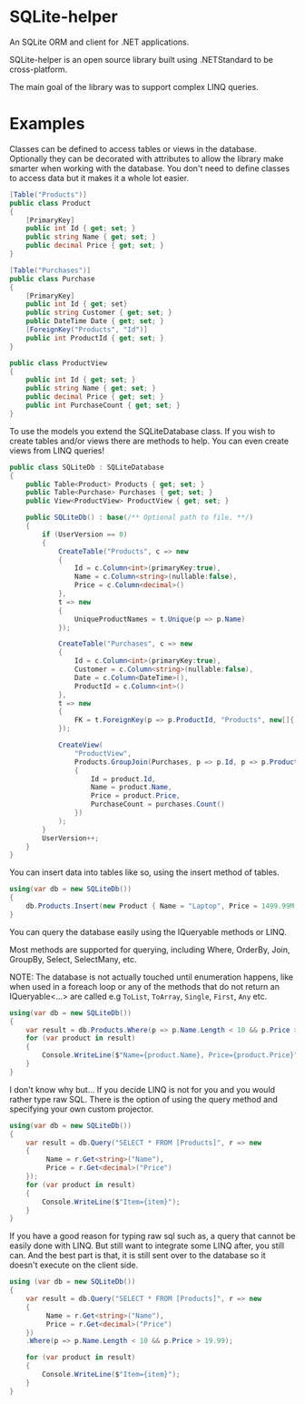 # SQLite-helper
An SQLite ORM and client for .NET applications.

SQLite-helper is an open source library built using .NETStandard to be cross-platform.

The main goal of the library was to support complex LINQ queries.

# Examples
Classes can be defined to access tables or views in the database.
Optionally they can be decorated with attributes to allow the library make smarter when working with the database.
You don't need to define classes to access data but it makes it a whole lot easier.

```csharp
[Table("Products")]
public class Product
{
    [PrimaryKey]
    public int Id { get; set; }
    public string Name { get; set; }
    public decimal Price { get; set; }
}

[Table("Purchases")]
public class Purchase
{
    [PrimaryKey]
    public int Id { get; set}
    public string Customer { get; set; }
    public DateTime Date { get; set; }
    [ForeignKey("Products", "Id")]
    public int ProductId { get; set; }
}

public class ProductView
{
    public int Id { get; set; }
    public string Name { get; set; }
    public decimal Price { get; set; }
    public int PurchaseCount { get; set; }
}
```

To use the models you extend the SQLiteDatabase class.
If you wish to create tables and/or views there are methods to help.
You can even create views from LINQ queries!

```csharp
public class SQLiteDb : SQLiteDatabase
{
    public Table<Product> Products { get; set; }
    public Table<Purchase> Purchases { get; set; }
    public View<ProductView> ProductView { get; set; }

    public SQLiteDb() : base(/** Optional path to file. **/)
    {
        if (UserVersion == 0)
        {
            CreateTable("Products", c => new
            {
                Id = c.Column<int>(primaryKey:true),
                Name = c.Column<string>(nullable:false),
                Price = c.Column<decimal>()
            },
            t => new
            {
                UniqueProductNames = t.Unique(p => p.Name)
            });

            CreateTable("Purchases", c => new
            {
                Id = c.Column<int>(primaryKey:true),
                Customer = c.Column<string>(nullable:false),
                Date = c.Column<DateTime>(),
                ProductId = c.Column<int>()
            },
            t => new
            {
                FK = t.ForeignKey(p => p.ProductId, "Products", new[]{ "Id" })
            });

            CreateView(
                "ProductView",
                Products.GroupJoin(Purchases, p => p.Id, p => p.ProductId, (product, purchases) => new ProductView
                {
                    Id = product.Id,
                    Name = product.Name,
                    Price = product.Price,
                    PurchaseCount = purchases.Count()
                })
            );
        }
        UserVersion++;
    }
}
```

You can insert data into tables like so, using the insert method of tables.

```csharp
using(var db = new SQLiteDb())
{
    db.Products.Insert(new Product { Name = "Laptop", Price = 1499.99M });
}
```

You can query the database easily using the IQueryable methods or LINQ.

Most methods are supported for querying, including Where, OrderBy, Join, GroupBy, Select, SelectMany, etc.

NOTE: The database is not actually touched until enumeration happens, like when used in a foreach loop or any of the methods that do not return an IQueryable<...> are called e.g `ToList`, `ToArray`, `Single`, `First`, `Any` etc.

```csharp
using(var db = new SQLiteDb())
{
    var result = db.Products.Where(p => p.Name.Length < 10 && p.Price > 19.99);
    for (var product in result)
    {
        Console.WriteLine($"Name={product.Name}, Price={product.Price}");
    }
}
```

I don't know why but...  If you decide LINQ is not for you and you would rather type raw SQL.
There is the option of using the query method and specifying your own custom projector.

```csharp
using(var db = new SQLiteDb())
{
    var result = db.Query("SELECT * FROM [Products]", r => new
    {
         Name = r.Get<string>("Name"),
         Price = r.Get<decimal>("Price")
    });
    for (var product in result)
    {
        Console.WriteLine($"Item={item}");
    }
}
```

If you have a good reason for typing raw sql such as, a query that cannot be easily done with LINQ.
But still want to integrate some LINQ after, you still can.
And the best part is that, it is still sent over to the database so it doesn't execute on the client side.

```csharp
using (var db = new SQLiteDb())
{
    var result = db.Query("SELECT * FROM [Products]", r => new
    {
         Name = r.Get<string>("Name"),
         Price = r.Get<decimal>("Price")
    })
    .Where(p => p.Name.Length < 10 && p.Price > 19.99);

    for (var product in result)
    {
        Console.WriteLine($"Item={item}");
    }
}
```